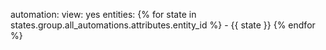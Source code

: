 automation:
  view: yes
  entities:
{% for state in states.group.all_automations.attributes.entity_id   %}
    - {{ state }}
{% endfor %}